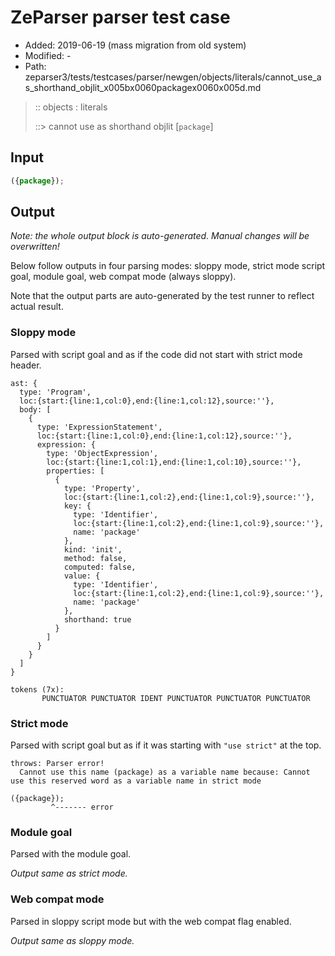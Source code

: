 # ZeParser parser test case

- Added: 2019-06-19 (mass migration from old system)
- Modified: -
- Path: zeparser3/tests/testcases/parser/newgen/objects/literals/cannot_use_as_shorthand_objlit_x005bx0060packagex0060x005d.md

> :: objects : literals
>
> ::> cannot use as shorthand objlit [`package`]

## Input

`````js
({package});
`````

## Output

_Note: the whole output block is auto-generated. Manual changes will be overwritten!_

Below follow outputs in four parsing modes: sloppy mode, strict mode script goal, module goal, web compat mode (always sloppy).

Note that the output parts are auto-generated by the test runner to reflect actual result.

### Sloppy mode

Parsed with script goal and as if the code did not start with strict mode header.

`````
ast: {
  type: 'Program',
  loc:{start:{line:1,col:0},end:{line:1,col:12},source:''},
  body: [
    {
      type: 'ExpressionStatement',
      loc:{start:{line:1,col:0},end:{line:1,col:12},source:''},
      expression: {
        type: 'ObjectExpression',
        loc:{start:{line:1,col:1},end:{line:1,col:10},source:''},
        properties: [
          {
            type: 'Property',
            loc:{start:{line:1,col:2},end:{line:1,col:9},source:''},
            key: {
              type: 'Identifier',
              loc:{start:{line:1,col:2},end:{line:1,col:9},source:''},
              name: 'package'
            },
            kind: 'init',
            method: false,
            computed: false,
            value: {
              type: 'Identifier',
              loc:{start:{line:1,col:2},end:{line:1,col:9},source:''},
              name: 'package'
            },
            shorthand: true
          }
        ]
      }
    }
  ]
}

tokens (7x):
       PUNCTUATOR PUNCTUATOR IDENT PUNCTUATOR PUNCTUATOR PUNCTUATOR
`````

### Strict mode

Parsed with script goal but as if it was starting with `"use strict"` at the top.

`````
throws: Parser error!
  Cannot use this name (package) as a variable name because: Cannot use this reserved word as a variable name in strict mode

({package});
         ^------- error
`````


### Module goal

Parsed with the module goal.

_Output same as strict mode._

### Web compat mode

Parsed in sloppy script mode but with the web compat flag enabled.

_Output same as sloppy mode._
